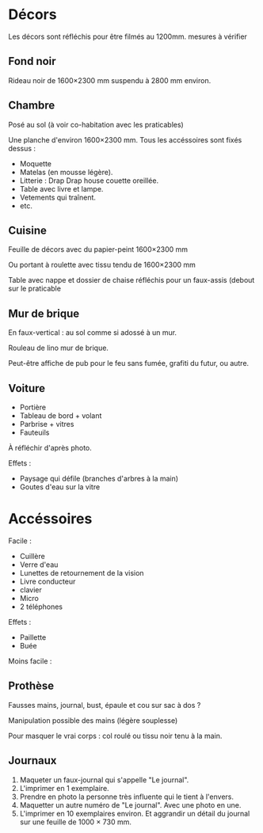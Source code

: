 # Décors

Les décors sont réfléchis pour être filmés au 1200mm. mesures à vérifier

## Fond noir

Rideau noir de 1600×2300 mm suspendu à 2800 mm environ.

## Chambre

Posé au sol (à voir co-habitation avec les praticables)

Une planche d'environ 1600×2300 mm. Tous les accéssoires sont fixés dessus :

- Moquette
- Matelas (en mousse légère).
- Litterie : Drap Drap house couette oreillée.
- Table avec livre et lampe.
- Vetements qui traînent.
- etc.


## Cuisine

Feuille de décors avec du papier-peint 1600×2300 mm

Ou portant à roulette avec tissu tendu de 1600×2300 mm

Table avec nappe et dossier de chaise réfléchis pour un faux-assis (debout sur le praticable

## Mur de brique

En faux-vertical : au sol comme si adossé à un mur.

Rouleau de lino mur de brique.

Peut-être affiche de pub pour le feu sans fumée, grafiti du futur, ou autre.

## Voiture

- Portière
- Tableau de bord + volant
- Parbrise + vitres
- Fauteuils

À réfléchir d'après photo.

Effets :

- Paysage qui défile (branches d'arbres à la main)
- Goutes d'eau sur la vitre

# Accéssoires

Facile :
- Cuillère
- Verre d'eau
- Lunettes de retournement de la vision
- Livre conducteur
- clavier
- Micro
- 2 téléphones


Effets :
- Paillette
- Buée

Moins facile :

## Prothèse

Fausses mains, journal, bust, épaule et cou sur sac à dos ?

Manipulation possible des mains (légère souplesse)

Pour masquer le vrai corps : col roulé ou tissu noir tenu à la main.

## Journaux

1. Maqueter un faux-journal qui s'appelle "Le journal".
2. L'imprimer en 1 exemplaire.
2. Prendre en photo la personne très influente qui le tient à l'envers.
3. Maquetter un autre numéro de "Le journal". Avec une photo en une.
4. L'imprimer en 10 exemplaires environ. Et aggrandir un détail du journal sur une feuille de 1000 × 730 mm. 


